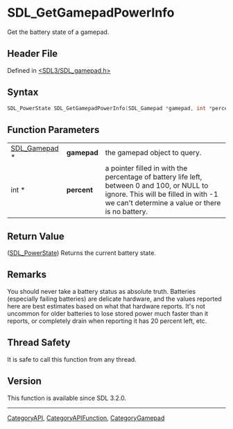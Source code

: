 # SDL_GetGamepadPowerInfo

Get the battery state of a gamepad.

## Header File

Defined in [<SDL3/SDL_gamepad.h>](https://github.com/libsdl-org/SDL/blob/main/include/SDL3/SDL_gamepad.h)

## Syntax

```c
SDL_PowerState SDL_GetGamepadPowerInfo(SDL_Gamepad *gamepad, int *percent);
```

## Function Parameters

|                              |             |                                                                                                                                                                                       |
| ---------------------------- | ----------- | ------------------------------------------------------------------------------------------------------------------------------------------------------------------------------------- |
| [SDL_Gamepad](SDL_Gamepad) * | **gamepad** | the gamepad object to query.                                                                                                                                                          |
| int *                        | **percent** | a pointer filled in with the percentage of battery life left, between 0 and 100, or NULL to ignore. This will be filled in with -1 we can't determine a value or there is no battery. |

## Return Value

([SDL_PowerState](SDL_PowerState)) Returns the current battery state.

## Remarks

You should never take a battery status as absolute truth. Batteries
(especially failing batteries) are delicate hardware, and the values
reported here are best estimates based on what that hardware reports. It's
not uncommon for older batteries to lose stored power much faster than it
reports, or completely drain when reporting it has 20 percent left, etc.

## Thread Safety

It is safe to call this function from any thread.

## Version

This function is available since SDL 3.2.0.

----
[CategoryAPI](CategoryAPI), [CategoryAPIFunction](CategoryAPIFunction), [CategoryGamepad](CategoryGamepad)

